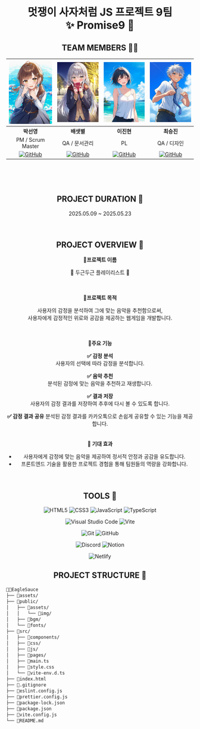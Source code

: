 <h1 align="center">멋쟁이 사자처럼 JS 프로젝트 9팀 <br>✨ Promise9 💝</h1>

<div align="center">

## TEAM MEMBERS 🧑‍💻

|   <img src="https://github.com/FRONTENDBOOTCAMP-13th/JS-09-Promise9/raw/develop/public/assets/img/member/psy.webp" width="120" />    |    <img src="https://github.com/FRONTENDBOOTCAMP-13th/JS-09-Promise9/raw/develop/public/assets/img/member/bsb.webp" width="120" />    |     <img src="https://github.com/FRONTENDBOOTCAMP-13th/JS-09-Promise9/raw/develop/public/assets/img/member/ijh.webp" width="120" />     |  <img src="https://github.com/FRONTENDBOOTCAMP-13th/JS-09-Promise9/raw/develop/public/assets/img/member/csj.webp" width="120" />  |
| :----------------------------------------------------------------------------------------------------------------------------------: | :-----------------------------------------------------------------------------------------------------------------------------------: | :-------------------------------------------------------------------------------------------------------------------------------------: | :-------------------------------------------------------------------------------------------------------------------------------: |
|                                                              **박선영**                                                              |                                                              **배샛별**                                                               |                                                               **이진현**                                                                |                                                            **최승진**                                                             |
|                                                          PM / Scrum Master                                                           |                                                             QA / 문서관리                                                             |                                                                   PL                                                                    |                                                            QA / 디자인                                                            |
| [![GitHub](https://img.shields.io/badge/GITHUB-000000?style=flat-square&logo=github&logoColor=white)](https://github.com/seonyoungg) | [![GitHub](https://img.shields.io/badge/GITHUB-000000?style=flat-square&logo=github&logoColor=white)](https://github.com/Stella97415) | [![GitHub](https://img.shields.io/badge/GITHUB-000000?style=flat-square&logo=github&logoColor=white)](https://github.com/imnotpossib1e) | [![GitHub](https://img.shields.io/badge/GITHUB-000000?style=flat-square&logo=github&logoColor=white)](https://github.com/apppiel) |

<br><br><br>

## PROJECT DURATION 📆

2025.05.09 ~ 2025.05.23
<br><br><br>

## PROJECT OVERVIEW 📑

📌**프로젝트 이름**

🎵 두근두근 플레이리스트 🎵
<br><br><br>

📌**프로젝트 목적**

사용자의 감정을 분석하여 그에 맞는 음악을 추천함으로써,  
사용자에게 감정적인 위로와 공감을 제공하는 웹게임을 개발합니다.
<br><br><br>

📌**주요 기능**

**✅ 감정 분석**  
사용자의 선택에 따라 감정을 분석합니다.

**✅ 음악 추천**  
분석된 감정에 맞는 음악을 추천하고 재생합니다.

**✅ 결과 저장**  
사용자의 감정 결과를 저장하여 추후에 다시 볼 수 있도록 합니다.

**✅ 감정 결과 공유**
분석된 감정 결과를 카카오톡으로 손쉽게 공유할 수 있는 기능을 제공합니다.
<br><br><br>
**🌟 기대 효과**

- 사용자에게 감정에 맞는 음악을 제공하여 정서적 안정과 공감을 유도합니다.
- 프론트엔드 기술을 활용한 프로젝트 경험을 통해 팀원들의 역량을 강화합니다.
  <br><br><br>

## TOOLS 🔧

![HTML5](https://img.shields.io/badge/HTML5-E34F26?style=for-the-badge&logo=html5&logoColor=white)
![CSS3](https://img.shields.io/badge/CSS3-1572B6?style=for-the-badge&logo=css3&logoColor=white)
![JavaScript](https://img.shields.io/badge/JavaScript-F7DF1E?style=for-the-badge&logo=javascript&logoColor=black)
![TypeScript](https://img.shields.io/badge/TypeScript-3178C6?style=for-the-badge&logo=typescript&logoColor=white)

![Visual Studio Code](https://img.shields.io/badge/Visual_Studio_Code-0078D4?style=for-the-badge&logo=visual%20studio%20code&logoColor=white)
![Vite](https://img.shields.io/badge/Vite-646CFF?style=for-the-badge&logo=vite&logoColor=white)

![Git](https://img.shields.io/badge/Git-F05032?style=for-the-badge&logo=git&logoColor=white)
![GitHub](https://img.shields.io/badge/GitHub-181717?style=for-the-badge&logo=github&logoColor=white)

![Discord](https://img.shields.io/badge/Discord-7289DA?style=for-the-badge&logo=discord&logoColor=white)
![Notion](https://img.shields.io/badge/Notion-000000?style=for-the-badge&logo=notion&logoColor=white)

![Netlify](https://img.shields.io/badge/Netlify-00C7B7?style=for-the-badge&logo=netlify&logoColor=white)

## PROJECT STRUCTURE 📁

</div>

```
📂📂EagleSauce
├── 📂assets/
├── 📂public/
│   ├── 📂assets/
│   │   └── 📂img/
│   ├── 📂bgm/
│   └── 📂fonts/
├── 📂src/
│   ├── 📂components/
│   ├── 📂css/
│   ├── 📂js/
│   ├── 📂pages/
│   ├── 📄main.ts
│   ├── 📄style.css
│   └── 📄vite-env.d.ts
├── 📄index.html
├── 📄.gitignore
├── 📄eslint.config.js
├── 📄prettier.config.js
├── 📄package-lock.json
├── 📄package.json
├── 📄vite.config.js
└── 📄README.md
```

